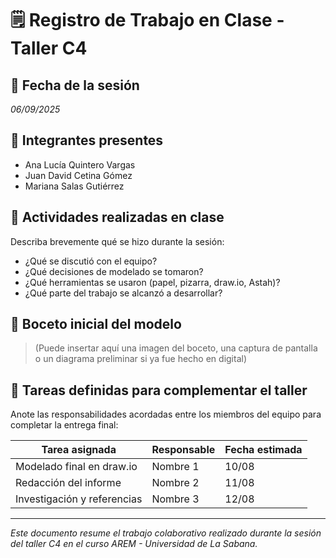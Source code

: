 # 🗒️ Registro de Trabajo en Clase - Taller C4

## 📆 Fecha de la sesión
_06/09/2025_

## 👥 Integrantes presentes
- Ana Lucía Quintero Vargas
- Juan David Cetina Gómez
- Mariana Salas Gutiérrez

## 🧠 Actividades realizadas en clase

Describa brevemente qué se hizo durante la sesión:

- ¿Qué se discutió con el equipo?
- ¿Qué decisiones de modelado se tomaron?
- ¿Qué herramientas se usaron (papel, pizarra, draw.io, Astah)?
- ¿Qué parte del trabajo se alcanzó a desarrollar?

## 🧩 Boceto inicial del modelo

> (Puede insertar aquí una imagen del boceto, una captura de pantalla o un diagrama preliminar si ya fue hecho en digital)

## 🔁 Tareas definidas para complementar el taller

Anote las responsabilidades acordadas entre los miembros del equipo para completar la entrega final:

| Tarea asignada | Responsable | Fecha estimada |
|----------------|-------------|----------------|
| Modelado final en draw.io | Nombre 1 | 10/08 |
| Redacción del informe     | Nombre 2 | 11/08 |
| Investigación y referencias | Nombre 3 | 12/08 |

---

_Este documento resume el trabajo colaborativo realizado durante la sesión del taller C4 en el curso AREM - Universidad de La Sabana._
